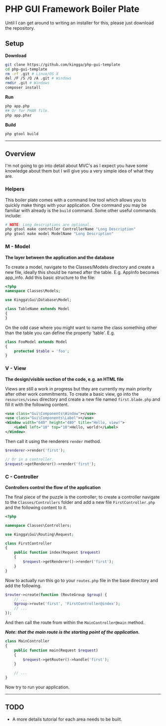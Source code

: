 # PHP GUI Framework Boiler Plate
Until I can get around to writing an installer for this, please just download the repository.

## Setup
**Download**
```bash
git clone https://github.com/kingga/php-gui-template
cd php-gui-template
rm -rf .git # Linux/OS X
del /F /S /Q /A .git # Windows
rmdir .git # Windows
composer install
```

**Run**
```bash
php app.php
## Or for PHAR file.
php app.phar
```

**Build**
```bash
php gtool build
```

___

## Overview
I'm not going to go into detail about MVC's as I expect you have some knowledge about them but I will give you a very simple idea of what they are.

### Helpers
This boiler plate comes with a command line tool which allows you to quickly make things with your application. One command you may be familiar with already is the `build` command. Some other useful commands include:

```bash
# NOTE: Long descriptions are optional.
php gtool make controller ControllerName "Long Description"
php gtool make model ModelName "Long Description"
```

### M - Model
**The layer between the application and the database**

To create a model, navigate to the Classes/Models directory and create a new file, ideally this should be named after the table. E.g. AppInfo becomes app_info. Add this basic structure to the file:

```php
<?php
namespace Classes\Models;

use Kingga\Gui\Database\Model;

class TableName extends Model
{
}

```

On the odd case where you might want to name the class something other than the table you can define the property 'table'. E.g.

```php
class FooModel extends Model
{
    protected $table = 'foo';
}
```

### V - View
**The design/visible section of the code, e.g. an HTML file**

Views are still a work in progress but they are currently my main priority after other work commitments. To create a basic view, go into the `resources/views` directory and create a new file named `first.blade.php` and fill it with the following content.

```xml
<use class="Gui\Components\Window"></use>
<use class="Gui\Components\Label"></use>
<Window width="640" height="480" title="Hello, view!">
    <Label left="10" top="10">Hello, world!</Label>
</Window>
```

Then call it using the renderers `render` method.

```php
$renderer->render('first');

// Or in a controller.
$request->getRenderer()->render('first');
```

### C - Controller
**Controllers control the flow of the application**

The final piece of the puzzle is the controller; to create a controller navigate to the `Classes/Controllers` folder and add a new file `FirstController.php` and the following content to it.

```php
<?php

namespace Classes\Controllers;

use Kingga\Gui\Routing\Request;

class FirstController
{
    public function index(Request $request)
    {
        $request->getRenderer()->render('first');
    }
}

```

Now to actually run this go to your `routes.php` file in the base directory and add the following.

```php
$router->create(function (RouteGroup $group) {
    // ...
    $group->route('first', 'FirstController@index');
    // ...
});
```

And then call the route from within the `MainController@main` method.

***Note: that the main route is the starting point of the application.***

```php
class MainController
{
    public function main(Request $request)
    {
        $request->getRouter()->handle('first');
    }

    // ...
}
```

Now try to run your application.

___

## TODO
* A more details tutorial for each area needs to be built.
